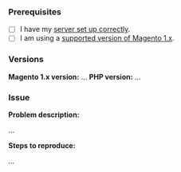### Prerequisites

- [ ] I have my [server set up correctly](https://guides.qenta.at/shop_plugins:wcs:magento:installation).
- [ ] I am using a [supported version of Magento 1.x](https://guides.qenta.at/shop_plugins:wcs:magento:start).

### Versions

**Magento 1.x version:** ...
**PHP version:** ...

### Issue

**Problem description:**

...


**Steps to reproduce:**

...
